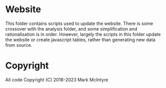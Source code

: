 # Website

This folder contains scripts used to update the website. There is some crossover with the analysis folder, and some simplification and rationalisation is in order. However, largely the scripts in this folder update the website or create javascript tables, rather than generating new data from source. 

# Copyright
All code Copyright (C) 2018-2023 Mark McIntyre

